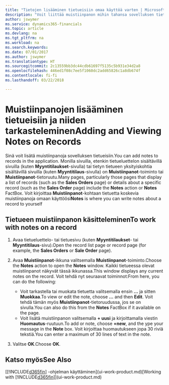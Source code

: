 ```yaml
---
title: "Tietojen lisääminen tietueisiin omaa käyttöä varten | Microsoft Docs"
description: "Voit liittää muistiinpanon mihin tahansa sovelluksen tietueeseen. Jos sinulla on esimerkiksi myyntitilaukseen liittyviä lisätietoja, jotka eivät kuitenkaan sovi mihinkään myyntitilauksen kenttään, voit kirjoittaa muistion."
author: jswymer
ms.service: dynamics365-financials
ms.topic: article
ms.devlang: na
ms.tgt_pltfrm: na
ms.workload: na
ms.search.keywords: 
ms.date: 07/01/2017
ms.author: jswymer
ms.translationtype: HT
ms.sourcegitcommit: 2c13559bb3dc44cdb61697f5135c5b931e34d2a8
ms.openlocfilehash: 446ed1f08c7ee5f1060dc2add65826c1a8db674f
ms.contentlocale: fi-fi
ms.lasthandoff: 03/22/2018

---
```

# <a name="adding-and-viewing-notes-on-records"></a><span data-ttu-id="fc6a6-104">Muistiinpanojen lisääminen tietueisiin ja niiden tarkasteleminen</span><span class="sxs-lookup"><span data-stu-id="fc6a6-104">Adding and Viewing Notes on Records</span></span>
 <span data-ttu-id="fc6a6-105">Sinä <!--OnPrem and your colleagues -->voit lisätä muistiinpanoja sovelluksen tietueisiin.</span><span class="sxs-lookup"><span data-stu-id="fc6a6-105">You <!--OnPrem and your colleagues -->can add notes to records in the application.</span></span> <span data-ttu-id="fc6a6-106">Monilla sivuilla, etenkin tietueluettelon sisältävillä sivuilla (kuten **Myyntitilaukset**-sivulla) tai tietyn tietueen yksityiskohtia sisältävillä sivuilla (kuten **Myyntitilaus**-sivulla) on **Muistiinpanot**-toiminto tai **Muistiinpanot**-tietoruutu.</span><span class="sxs-lookup"><span data-stu-id="fc6a6-106">Many pages, particularly those pages that display a list of records (such as the **Sales Orders** page) or details about a specific record (such as the **Sales Order** page) include the **Notes** action or **Notes** FactBox.</span></span> <span data-ttu-id="fc6a6-107">Voit kirjoittaa **Muistiinpanot**-kohtaan tietuetta koskevia muistiinpanoja omaan käyttöösi<!--OnPrem or others, and where you can view notes to you from others. For example, a note could be a general comment or processing instruction to your colleague, who can then respond to your note using their own **Notes**. Or, your colleague can add a note that gives you extra information about a sales order that is not covered by the information on the sales order. These notes and correspondences will follow the record as it is processed in the company.--></span><span class="sxs-lookup"><span data-stu-id="fc6a6-107">**Notes** is where you can write notes about a record to yourself<!--OnPrem or others, and where you can view notes to you from others. For example, a note could be a general comment or processing instruction to your colleague, who can then respond to your note using their own **Notes**. Or, your colleague can add a note that gives you extra information about a sales order that is not covered by the information on the sales order. These notes and correspondences will follow the record as it is processed in the company.--></span></span>

<!--OnPrem
> [!NOTE]  
>  You can only select one recipient of the note.-->  
  
## <a name="to-work-with-notes-on-a-record"></a><span data-ttu-id="fc6a6-108">Tietueen muistiinpanon käsitteleminen</span><span class="sxs-lookup"><span data-stu-id="fc6a6-108">To work with notes on a record</span></span> 
  
1.  <span data-ttu-id="fc6a6-109">Avaa tietueluettelo- tai tietuesivu (kuten **Myyntitilaukset**- tai **Myyntitilaus**-sivu).</span><span class="sxs-lookup"><span data-stu-id="fc6a6-109">Open the record list page or record page (for example, the **Sales Orders** or **Sale Order** page).</span></span>  
  
    <!-- If **Notes** is not visible on the page, then you can customize the page to display the Notes FactBox. -->
  
2.  <span data-ttu-id="fc6a6-110">Avaa **Muistiinpanot**-ikkuna valitsemalla **Muistiinpanot**-toiminto.</span><span class="sxs-lookup"><span data-stu-id="fc6a6-110">Choose the **Notes** action to open the **Notes** window.</span></span> <span data-ttu-id="fc6a6-111">Kaikki tietueessa olevat muistiinpanot näkyvät tässä ikkunassa.</span><span class="sxs-lookup"><span data-stu-id="fc6a6-111">This window displays any current notes on the record.</span></span> <span data-ttu-id="fc6a6-112">Voit tehdä nyt seuraavat toiminnot:</span><span class="sxs-lookup"><span data-stu-id="fc6a6-112">From here, you can do the following:</span></span>

    -   <span data-ttu-id="fc6a6-113">Voit tarkastella tai muokata tietuetta valitsemalla ensin **...** ja sitten **Muokkaa**.</span><span class="sxs-lookup"><span data-stu-id="fc6a6-113">To view or edit the note, choose **...** and then **Edit**.</span></span> <span data-ttu-id="fc6a6-114">Voit tehdä tämän myös **Muistiinpanot**-tietoruudussa, jos se on sivulla.</span><span class="sxs-lookup"><span data-stu-id="fc6a6-114">You can also do this from the **Notes** FactBox if it available on the page.</span></span>
    -   <span data-ttu-id="fc6a6-115">Voit lisätä muistiinpanon valitsemalla **+ uusi** ja kirjoittamalla viestin **Huomautus**-ruutuun.</span><span class="sxs-lookup"><span data-stu-id="fc6a6-115">To add or note, choose **+new**, and the ype your message in the **Note** box.</span></span> <span data-ttu-id="fc6a6-116">Voit kirjoittaa huomautukseen jopa 30 riviä tekstiä.</span><span class="sxs-lookup"><span data-stu-id="fc6a6-116">You can enter a maximum of 30 lines of text in the note.</span></span> 
  
<!-- 5.  In the **To** field, enter a user ID (your own or someone else’s) to indicate who the note is for.  
  
6.  Select the **Notify** field if you want to send a notification to the user in the **To** field. 
  
     If **Notify** is selected, the note will be sent as a notification to the user's **My Notifications** on the Role Center.  -->
  
3.  <span data-ttu-id="fc6a6-117">Valitse **OK**.</span><span class="sxs-lookup"><span data-stu-id="fc6a6-117">Choose **OK**.</span></span>  

## <a name="see-also"></a><span data-ttu-id="fc6a6-118">Katso myös</span><span class="sxs-lookup"><span data-stu-id="fc6a6-118">See Also</span></span>
<span data-ttu-id="fc6a6-119">[[!INCLUDE[d365fin](includes/d365fin_md.md)] -ohjelman käyttäminen](ui-work-product.md)</span><span class="sxs-lookup"><span data-stu-id="fc6a6-119">[Working with [!INCLUDE[d365fin](includes/d365fin_md.md)]](ui-work-product.md)</span></span>  
